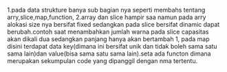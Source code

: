 1.pada data strukture banya sub bagian nya seperti membahs tentang arry,slice,map,function,
2.array dan slice hampir saa namun pada arry alokasi size nya bersifat fixed sedangkan pada slice bersifat dinamic dapat berubah.contoh saat menambahkan jumlah warna pada slice capasitas  akan dikali dua sedangkan panjang hanya akan bertambah 1,
pada map disini terdapat data key(dimana ini bersifat unik dan tidak boleh sama satu sama lain)dan value(bisa sama satu sama lain).seta ada functon dimana merupakan sekumpulan code yang dipanggil dengan nma tertentu.